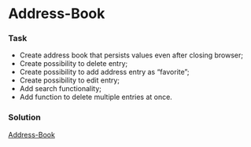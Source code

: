 # Address-Book

### Task
- Create address book that persists values even after closing browser;
- Create possibility to delete entry;
- Create possibility to add address entry as “favorite”;
- Create possibility to edit entry;
- Add search functionality;
- Add function to delete multiple entries at once.

### Solution
[Address-Book](https://raimedassimutis.github.io/Mini-Task-5-Address_Book/)
